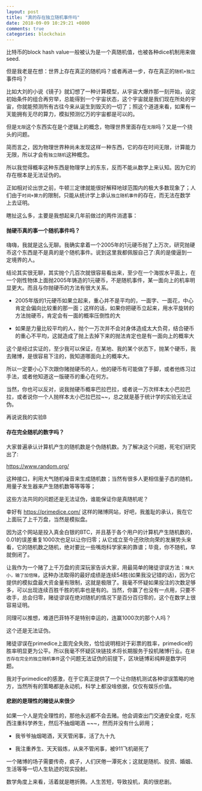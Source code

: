 ```yaml
---
layout: post
title: "真的存在独立随机事件吗"
date: 2018-09-09 10:29:21 +0800
comments: true
categories: blockchain
---
```


比特币的block hash value一般被认为是一个真随机值，也被各种dice机制用来做seed.

但是我老是在想：世界上存在真正的随机吗？或者再进一步，存在真正的`随机+独立`事件吗？

<!-- more -->

比如大刘的小说《镜子》就幻想了一种计算模型，从宇宙大爆炸那一刻开始，设定初始条件的组合再穷举，总能得到一个宇宙状态，这个宇宙就是我们现在所处的宇宙，你就能预测所有古往今来从诞生到毁灭的一切了；照这个道道来看，如果有一天能拥有无尽的算力，模拟预测亿万的宇宙都是可以的。

但是`无限`这个东西实在是个逻辑上的概念，物理世界里面存在`无限`吗？又是一个挠头的问题。

简而言之，因为物理世界种尚未发现这样一种东西，它的存在时间无限，计算能力无限，所以才会有`独立随机`这种概念。

所以我觉得概率这种东西是物理学上的东东，反而不能从数学上来认知。因为它的存在根本是无法证伪的。

正如相对论出世之前，牛顿三定律就能很好解释地球范围内的极大多数现象了；人们由于`时间+算力`的限制，只能从统计学上承认`独立随机事件`的存在，而无法在数学上去证明。


瞎扯这么多，主要是我想起来几年前做过的两件消遣事：

#### 抛硬币真的事一个随机事件吗？

嗨嗨，我就是这么无聊。我确实拿着一个2005年的1元硬币抛了上万次，研究抛硬币这个东西是不是真的是个随机事件。说到这里我都佩服自己了:真的是傻逼到一定境界的人。

结论其实很无聊，其实抛个几百次就很容易看出来，至少在一个海拔水平面上，在一个刚性物体上面抛2005年铸造的1元硬币，不是随机事件，某一面向上的机率明显更大。而且与你抛硬币的方法有很大关系。

* 2005年版的1元硬币如果立起来，重心并不是平均的，一面字、一面花，中心肯定会偏向比较重的那一面；这样的话，如果你把硬币立起来，用水平旋转的方法抛硬币，肯定会有一面的概率压倒性的大

* 如果是力量比较平均的人，抛个一万次并不会对身体造成太大负荷，结合硬币的重心不平均，这就造成了抛上去掉下来的抛法肯定也是有一面向上的概率大


这个是经过实证的，至少我可以保证，在某地、我的某个状态下，抛某个硬币，我去赌博，是很容易下注的，我知道哪面向上的概率大。

所以一定要小心下次跟你赌抛硬币的人，他的硬币有可能做了手脚，或者他练习过手法，或者他知道这一版硬币的重心在何方。

当然，你也可以反对，说我抛硬币概率巴拉巴拉，或者说一万次样本太小巴拉巴拉，或者说你一个人抛样本太小巴拉巴拉~~，总之就是基于统计学的实验无法证伪。

再说说我的实验B

#### 存在完全随机的数字吗？

大家普遍承认计算机产生的随机数是个伪随机数。为了解决这个问题，死宅们研究出了:

https://www.random.org/

这种接口，利用大气随机噪音来生成随机数；当然有很多人更相信量子态的随机，用量子发生器来产生随机数等等等等；

这些方法共同的问题还是无法证伪，谁能保证你是真随机呢？

幸好有 https://primedice.com/ 这样的赌博网站，好吧，我羞耻的承认，我在它上面玩了上千万盘，当然是模拟盘。

因为这个网站是投入真金白银的BTC，并且基于各个用户的计算机产生随机数的，0.01的误差重复1000次也足以让你归零；从它成立至今还欣欣向荣的发展势头来看，它的随机数之随机，绝对要比一些嘴炮科学家来的靠谱；毕竟，你不随机，早就倒闭了。

让我作为一个赌了上千万盘的资深玩家告诉大家，用最简单的赌徒谬误方法：`赌大小，输了加倍赌`，这种办法取得的最好成绩是连续54胜(如果我没记错的话)，因为它提供的模拟盘最大资金量有限制，这就是极限了。我毫不怀疑如果投注的次数足够多，可以出现连续百胜千胜的机率也是有的。当然，你赢了也没有一点用，只要不收手，总会归零，赌徒谬误在绝对随机的情况下是百分百归零的，这个在数学上很容易证明。

同理可以推想，难道巴菲特不是特别幸运的，连赢1000次的那个人吗？

这个还是无法证伪。

赌徒谬误在primedice上面完全失败，恰恰说明相对于彩票的胜率，primedice的胜率明显更为公平。所以我毫不怀疑区块链技术将长期服务于投机赌博行业。在`是否存在完全的独立随机事件`这个问题无法证伪的前提下，区块链博彩纯粹是数学问题。

我对于primedice的感激，在于它真正提供了一个让你随机测试各种谬误策略的地方，当然所有的策略都是永动机，科学上都没啥依据，仅仅有娱乐价值。


#### 悲剧的是理性的赌徒从来很少

如果一个人是完全理性的，那他永远都不会去赌。他会调查出门交通安全度，吃东西注重科学养生，然后不抽烟喝酒 ~~~，然而并没有什么卵用；

* 我爷爷抽烟喝酒，天天管闲事，活了九十九

* 我注重养生、天天锻炼，从来不管闲事，被911飞机砸死了


一个赌博的场子需要传奇，疯子，人们厌倦一潭死水；这就是随机、投资、婚姻、生活等等一切人生轨迹的现实投射。

数学角度上来看，活着就是瞎折腾。人生苦短，导致投机，真的很悲剧。
